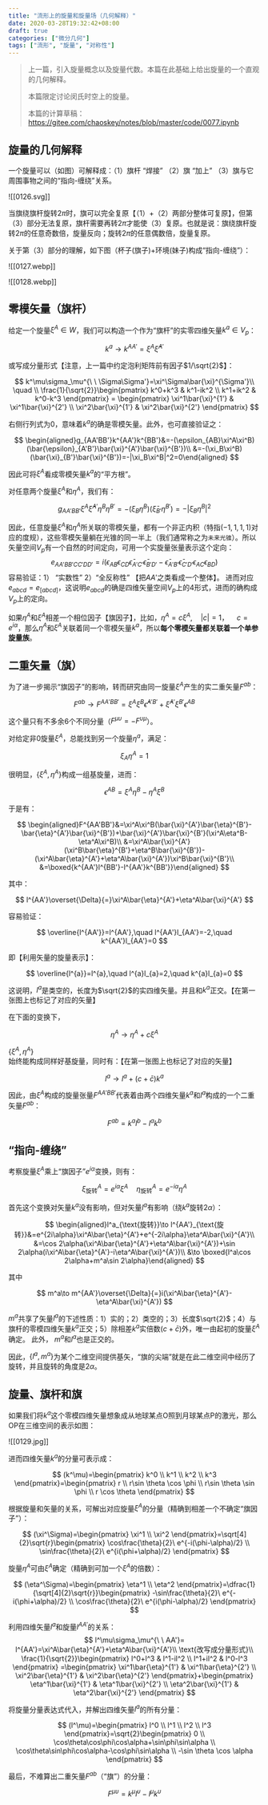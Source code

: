 ```yaml
---
title: "流形上的旋量和旋量场（几何解释）"
date: 2020-03-28T19:32:42+08:00
draft: true
categories: ["微分几何"]
tags: ["流形", "旋量", "对称性"]
---
```



> 上一篇，引入旋量概念以及旋量代数。本篇在此基础上给出旋量的一个直观的几何解释。
>
> 本篇限定讨论闵氏时空上的旋量。
>
> 本篇的计算草稿：https://gitee.com/chaoskey/notes/blob/master/code/0077.ipynb

<!--more-->

## 旋量的几何解释

一个旋量可以（如图）可解释成：（1）旗杆     “焊接”    （2）旗    “加上”    （3）旗与它周围事物之间的“指向-缠绕”关系。

 ![[0126.svg]]

当旗绕旗杆旋转$2\pi$时，旗可以完全复原【（1）+（2）两部分整体可复原】，但第（3）部分无法复原，旗杆需要再转$2\pi$才能使（3）复原。也就是说：旗绕旗杆旋转$2\pi$的任意奇数倍，旋量反向；旋转$2\pi$的任意偶数倍，旋量复原。   

关于第（3）部分的理解，如下图（杯子(旗子)+环境(妹子)构成“指向-缠绕”）：

 ![[0127.webp]]

 ![[0128.webp]]

## 零模矢量（旗杆）

给定一个旋量$\xi^A\in W$，我们可以构造一个作为“旗杆”的实零四维矢量$k^a\in V_p$：

$$
k^a\to k^{AA'}=\xi^A\bar{\xi}^{A'}
$$

或写成分量形式【注意，上一篇中约定泡利矩阵前有因子$1/\sqrt{2}$】：

$$
k^\mu\sigma_\mu^{\ \ \Sigma\Sigma'}=\xi^\Sigma\bar{\xi}^{\Sigma'}\\ \quad \\ \frac{1}{\sqrt{2}}\begin{pmatrix} k^0+k^3 & k^1-ik^2 \\ k^1+ik^2 & k^0-k^3 \end{pmatrix} = \begin{pmatrix} \xi^1\bar{\xi}^{1'} & \xi^1\bar{\xi}^{2'} \\ \xi^2\bar{\xi}^{1'} & \xi^2\bar{\xi}^{2'} \end{pmatrix}
$$

右侧行列式为0，意味着$k^a$的确是零模矢量。此外，也可直接验证之：

$$
\begin{aligned}g_{AA'BB'}k^{AA'}k^{BB'}&=-(\epsilon_{AB}\xi^A\xi^B)(\bar{\epsilon}_{A'B'}\bar{\xi}^{A'}\bar{\xi}^{B'})\\ &=-(\xi_B\xi^B)(\bar{\xi}_{B'}\bar{\xi}^{B'})=-|\xi_B\xi^B|^2=0\end{aligned}
$$

因此可将$\xi^A$看成零模矢量$k^a$的“平方根”。 

对任意两个旋量$\xi^A$和$\eta^A$，我们有：

$$
g_{AA'BB'}\xi^A\bar{\xi}^{A'}\eta^B\bar{\eta}^{B'}=-(\xi_B\eta^B)(\bar{\xi}_{B'}\bar{\eta}^{B'})=-|\xi_B\eta^B|^2
$$

因此，任意旋量$\xi^A$和$\eta^A$所关联的零模矢量，都有一个非正内积（特指$(-1,1,1,1)$对应的度规），这些零模矢量躺在光锥的同一半上（我们通常称之为`未来光锥`）。所以矢量空间$V_p$有一个自然的时间定向，可用一个实旋量张量表示这个定向：
$$
e_{AA'BB'CC'DD'}=i\left(\epsilon_{AB}\epsilon_{CD}\bar{\epsilon}_{A'C'}\bar{\epsilon}_{B'D'}-\bar{\epsilon}_{A'B'}\bar{\epsilon}_{C'D'}\epsilon_{AC}\epsilon_{BD}\right)
$$
 容易验证：1） “实数性”   2）“全反称性” 【把$AA'$之类看成一个整体】。 进而对应$e_{abcd}=e_{[abcd]}$，这说明$e_{abcd}$的确是四维矢量空间$V_p$上的4形式，进而的确构成$V_p$上的定向。

如果$\eta^A$和$\xi^A$相差一个相位因子【旗因子】，比如，$\eta^A=c\xi^A,\quad |c|=1，\quad c=e^{i\alpha}$，那么$\eta^A$和$\xi^A$关联着同一个零模矢量$k^a$，所以**每个零模矢量都关联着一个单参旋量族**。

## 二重矢量（旗）

为了进一步揭示“旗因子”的影响，转而研究由同一旋量$\xi^A$产生的实二重矢量$F^{ab}$：

$$
F^{ab}\to F^{AA'BB'}=\xi^A\xi^B\bar{\epsilon}^{A'B'}+\bar{\xi}^{A'}\bar{\xi}^{B'}\epsilon^{AB}
$$

这个量只有不多余6个不同分量（$F^{\mu\upsilon}=-F^{\upsilon\mu}$）。

对给定非0旋量$\xi^A$，总能找到另一个旋量$\eta^a$，满足：

$$
\xi_A\eta^A=1
$$

很明显，$\{\xi^A,\eta^A\}$构成一组基旋量，进而：

$$
\epsilon^{AB}=\xi^A\eta^B-\eta^A\xi^B
$$

于是有：

$$
\begin{aligned}F^{AA'BB'}&=\xi^A\xi^B(\bar{\xi}^{A'}\bar{\eta}^{B'}-\bar{\eta}^{A'}\bar{\xi}^{B'})+\bar{\xi}^{A'}\bar{\xi}^{B'}(\xi^A\eta^B-\eta^A\xi^B)\\ &=\xi^A\bar{\xi}^{A'}(\xi^B\bar{\eta}^{B'}+\eta^B\bar{\xi}^{B'})-(\xi^A\bar{\eta}^{A'}+\eta^A\bar{\xi}^{A'})\xi^B\bar{\xi}^{B'}\\ &=\boxed{k^{AA'}l^{BB'}-l^{AA'}k^{BB'}}\end{aligned}
$$

其中：

$$
l^{AA'}\overset{\Delta}{=}\xi^A\bar{\eta}^{A'}+\eta^A\bar{\xi}^{A'}
$$

容易验证：

$$
\overline{l^{AA'}}=l^{AA'},\quad  l^{AA'}l_{AA'}=-2,\quad k^{AA'}l_{AA'}=0
$$

即【利用矢量的旋量表示】：

$$
\overline{l^{a}}=l^{a},\quad  l^{a}l_{a}=2,\quad k^{a}l_{a}=0
$$

这说明，$l^a$是类空的，长度为$\sqrt{2}$的实四维矢量。并且和$k^a$正交。【在第一张图上也标记了对应的矢量】

在下面的变换下，

$$
\eta^A\to \eta^A+c\xi^A
$$

$\{\xi^A,\eta^A\}$始终能构成同样好基旋量，同时有：【在第一张图上也标记了对应的矢量】

$$
l^a\to l^a+(c+\bar{c})k^a
$$

因此，由$\xi^A$构成的旋量张量$F^{AA'BB'}$代表着由两个四维矢量$k^a$和$l^a$构成的一个二重矢量$F^{ab}$：

$$
F^{ab}=k^a l^b- l^a k^b
$$

## “指向-缠绕”

考察旋量$\xi^A$乘上“旗因子”$e^{i\alpha}$变换，则有：

$$
\xi^A_{\text{旋转}}=e^{i\alpha}\xi^A\quad \eta^A_{\text{旋转}}=e^{-i\alpha}\eta^A
$$

首先这个变换对矢量$k^a$没有影响，但对矢量$l^a$有影响（绕$k^a$旋转$2\alpha$）：

$$
\begin{aligned}l^a_{\text{旋转}}\to l^{AA'}_{\text{旋转}}&=e^{2i\alpha}\xi^A\bar{\eta}^{A'}+e^{-2i\alpha}\eta^A\bar{\xi}^{A'}\\ &=\cos 2\alpha(\xi^A\bar{\eta}^{A'}+\eta^A\bar{\xi}^{A'})+\sin 2\alpha(i\xi^A\bar{\eta}^{A'}-i\eta^A\bar{\xi}^{A'})\\  &\to  \boxed{l^a\cos 2\alpha+m^a\sin 2\alpha}\end{aligned}
$$

其中

$$
m^a\to m^{AA'}\overset{\Delta}{=}i(\xi^A\bar{\eta}^{A'}-\eta^A\bar{\xi}^{A'})
$$

$m^a$共享了矢量$l^a$的下述性质：1）实的；2）类空的；3）长度$\sqrt{2}$；4）与旗杆的零模四维矢量$k^a$正交；5）除相差$k^a$实倍数$(c+\bar{c})$外，唯一由起初的旋量$\xi^A$确定。  此外， $m^a$和$l^a$也是正交的。

因此，$\{l^a,m^a\}$为某个二维空间提供基矢，“旗的尖端”就是在此二维空间中经历了旋转，并且旋转的角度是$2\alpha$。

## 旋量、旗杆和旗

如果我们将$k^a$这个零模四维矢量想象成从地球某点O照到月球某点P的激光，那么OP在三维空间的表示如图：

![[0129.jpg]]

进而四维矢量$k^a$的分量可表示成：

$$
(k^\mu)=\begin{pmatrix} k^0 \\ k^1 \\ k^2 \\ k^3  \end{pmatrix}=\begin{pmatrix} r \\ r\sin \theta \cos \phi \\ r\sin \theta \sin \phi \\ r \cos \theta  \end{pmatrix}
$$

根据旋量和矢量的关系，可解出对应旋量$\xi^A$的分量（精确到相差一个不确定“旗因子”）：

$$
(\xi^\Sigma)=\begin{pmatrix} \xi^1 \\ \xi^2  \end{pmatrix}=\sqrt[4]{2}\sqrt{r}\begin{pmatrix} \cos\frac{\theta}{2}\ e^{-i(\phi-\alpha)/2} \\ \sin\frac{\theta}{2}\ e^{i(\phi+\alpha)/2}   \end{pmatrix}
$$

旋量$\eta^A$可由$\xi^A$确定（精确到可加一个$\xi^A$的倍数）：

$$
(\eta^\Sigma)=\begin{pmatrix} \eta^1 \\ \eta^2  \end{pmatrix}=\dfrac{1}{\sqrt[4]{2}\sqrt{r}}\begin{pmatrix} -\sin\frac{\theta}{2}\ e^{-i(\phi+\alpha)/2} \\ \cos\frac{\theta}{2}\ e^{i(\phi-\alpha)/2}   \end{pmatrix}
$$

利用四维矢量$l^a$和旋量$l^{AA'}$的关系：
$$
l^\mu\sigma_\mu^{\ \ AA'}= l^{AA'}=\xi^A\bar{\eta}^{A'}+\eta^A\bar{\xi}^{A'}\\ \text{改写成分量形式}\\ \frac{1}{\sqrt{2}}\begin{pmatrix} l^0+l^3 & l^1-il^2 \\ l^1+il^2 & l^0-l^3 \end{pmatrix} =\begin{pmatrix} \xi^1\bar{\eta}^{1'} & \xi^1\bar{\eta}^{2'} \\ \xi^2\bar{\eta}^{1'} & \xi^2\bar{\eta}^{2'} \end{pmatrix}+\begin{pmatrix} \eta^1\bar{\xi}^{1'} & \eta^1\bar{\xi}^{2'} \\ \eta^2\bar{\xi}^{1'} & \eta^2\bar{\xi}^{2'} \end{pmatrix}
$$

将旋量分量表达式代入，并解出四维矢量$l^a$的所有分量：

$$
(l^\mu)=\begin{pmatrix} l^0 \\ l^1 \\ l^2 \\ l^3  \end{pmatrix}=\sqrt{2}\begin{pmatrix} 0 \\ \cos\theta\cos\phi\cos\alpha+\sin\phi\sin\alpha \\ \cos\theta\sin\phi\cos\alpha-\cos\phi\sin\alpha \\ -\sin \theta \cos \alpha  \end{pmatrix}
$$

最后，不难算出二重矢量$F^{ab}$（“旗”）的分量：

$$
F^{\mu\upsilon}=k^\mu l^\upsilon- l^\mu k^\upsilon
$$


